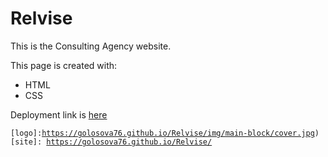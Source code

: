 # Relvise
This is the Consulting Agency website.

This page is created with:
- HTML
- CSS

Deployment link is [here](https://golosova76.github.io/Relvise/)

<code>[logo]:https://golosova76.github.io/Relvise/img/main-block/cover.jpg)
[site]: https://golosova76.github.io/Relvise/ </code>
